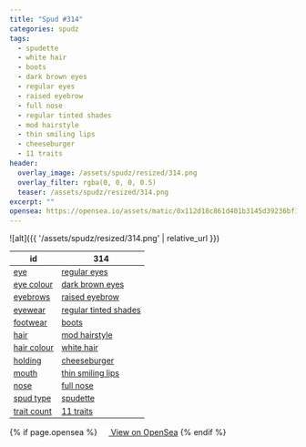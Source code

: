 ```yaml
---
title: "Spud #314"
categories: spudz
tags:
  - spudette
  - white hair
  - boots
  - dark brown eyes
  - regular eyes
  - raised eyebrow
  - full nose
  - regular tinted shades
  - mod hairstyle
  - thin smiling lips
  - cheeseburger
  - 11 traits
header:
  overlay_image: /assets/spudz/resized/314.png
  overlay_filter: rgba(0, 0, 0, 0.5)
  teaser: /assets/spudz/resized/314.png
excerpt: ""
opensea: https://opensea.io/assets/matic/0x112d18c861d401b3145d39236bf149f01e18beed/314
---
```

![alt]({{ '/assets/spudz/resized/314.png' | relative_url }})

| id | 314 |
|-|-|
| <a href="/traits/eye/#trait-type">eye</a> | <a href="/traits/eye/regular-eyes/1/#trait">regular eyes</a> |
| <a href="/traits/eye-colour/#trait-type">eye colour</a> | <a href="/traits/eye-colour/dark-brown-eyes/1/#trait">dark brown eyes</a> |
| <a href="/traits/eyebrows/#trait-type">eyebrows</a> | <a href="/traits/eyebrows/raised-eyebrow/1/#trait">raised eyebrow</a> |
| <a href="/traits/eyewear/#trait-type">eyewear</a> | <a href="/traits/eyewear/regular-tinted-shades/1/#trait">regular tinted shades</a> |
| <a href="/traits/footwear/#trait-type">footwear</a> | <a href="/traits/footwear/boots/1/#trait">boots</a> |
| <a href="/traits/hair/#trait-type">hair</a> | <a href="/traits/hair/mod-hairstyle/1/#trait">mod hairstyle</a> |
| <a href="/traits/hair-colour/#trait-type">hair colour</a> | <a href="/traits/hair-colour/white-hair/1/#trait">white hair</a> |
| <a href="/traits/holding/#trait-type">holding</a> | <a href="/traits/holding/cheeseburger/1/#trait">cheeseburger</a> |
| <a href="/traits/mouth/#trait-type">mouth</a> | <a href="/traits/mouth/thin-smiling-lips/1/#trait">thin smiling lips</a> |
| <a href="/traits/nose/#trait-type">nose</a> | <a href="/traits/nose/full-nose/1/#trait">full nose</a> |
| <a href="/traits/spud-type/#trait-type">spud type</a> | <a href="/traits/spud-type/spudette/1/#trait">spudette</a> |
| <a href="/traits/trait-count/#trait-type">trait count</a> | <a href="/traits/trait-count/11-traits/1/#trait">11 traits</a> |

{% if page.opensea %}
<a href="{{page.opensea}}" class="btn btn--info" onclick="window.open(this.href, '_blank'); return false;"><img src="/assets/images/opensea.svg" width="16px"><span>  View on OpenSea</span></a>
{% endif %}
